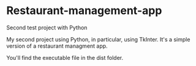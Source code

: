 # Restaurant-management-app
Second test project with Python

My second project using Python, in particular, using TkInter. It's a simple version of a restaurant managment app.

You'll find the executable file in the dist folder.
